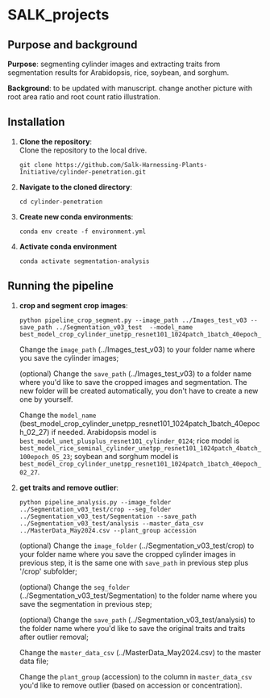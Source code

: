 # SALK_projects

## Purpose and background
**Purpose**: segmenting cylinder images and extracting traits from segmentation results for Arabidopsis, rice, soybean, and sorghum.

**Background**: to be updated with manuscript. change another picture with root area ratio and root count ratio illustration.


## Installation

1. **Clone the repository**:  
   Clone the repository to the local drive.
   ```
   git clone https://github.com/Salk-Harnessing-Plants-Initiative/cylinder-penetration.git
   ```
2. **Navigate to the cloned directory**:  
   
   ```
   cd cylinder-penetration
   ```
3. **Create new conda environments**:
   ```
   conda env create -f environment.yml
   ```
4. **Activate conda environment**
    ```
    conda activate segmentation-analysis
    ```

## Running the pipeline

1. **crop and segment crop images**:
   ```
   python pipeline_crop_segment.py --image_path ../Images_test_v03 --save_path ../Segmentation_v03_test  --model_name best_model_crop_cylinder_unetpp_resnet101_1024patch_1batch_40epoch_02_27
   ```
   Change the `image_path` (../Images_test_v03) to your folder name where you save the cylinder images;
   
   (optional) Change the `save_path` (../Images_test_v03) to a folder name where you'd like to save the cropped images and segmentation. The new folder will be created automatically, you don't have to create a new one by yourself.
   
   Change the `model_name` (best_model_crop_cylinder_unetpp_resnet101_1024patch_1batch_40epoch_02_27) if needed. Arabidopsis model is `best_model_unet_plusplus_resnet101_cylinder_0124`; rice model is `best_model_rice_seminal_cylinder_unetpp_resnet101_1024patch_4batch_100epoch_05_23`; soybean and sorghum model is `best_model_crop_cylinder_unetpp_resnet101_1024patch_1batch_40epoch_02_27`.

2. **get traits and remove outlier**:
   ```
   python pipeline_analysis.py --image_folder ../Segmentation_v03_test/crop --seg_folder ../Segmentation_v03_test/Segmentation --save_path ../Segmentation_v03_test/analysis --master_data_csv ../MasterData_May2024.csv --plant_group accession
   ```
   (optional) Change the `image_folder` (../Segmentation_v03_test/crop) to your folder name where you save the cropped cylinder images in previous step, it is the same one with `save_path` in previous step plus '/crop' subfolder;
   
   (optional) Change the `seg_folder` (../Segmentation_v03_test/Segmentation) to the folder name where you save the segmentation in previous step;
   
   (optional) Change the `save_path` (../Segmentation_v03_test/analysis) to the folder name where you'd like to save the original traits and traits after outlier removal;
   
   Change the `master_data_csv` (../MasterData_May2024.csv) to the master data file;
   
   Change the `plant_group` (accession) to the column in `master_data_csv` you'd like to remove outlier (based on accession or concentration).

